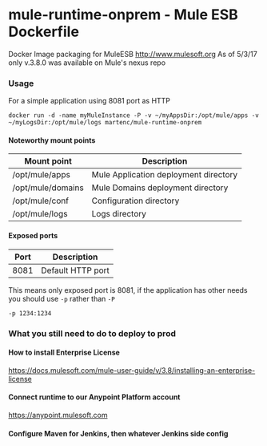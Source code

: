 

# mule-runtime-onprem - Mule ESB Dockerfile
Docker Image packaging for MuleESB http://www.mulesoft.org
As of 5/3/17 only v.3.8.0 was available on Mule's nexus repo

### Usage

For a simple application using 8081 port as HTTP

```
docker run -d -name myMuleInstance -P -v ~/myAppsDir:/opt/mule/apps -v ~/myLogsDir:/opt/mule/logs martenc/mule-runtime-onprem
```

#### Noteworthy mount points

| Mount point       | Description                                                     |
|------------------ |-----------------------------------------------------------------|
|/opt/mule/apps     | Mule Application deployment directory                           |
|/opt/mule/domains  | Mule Domains deployment directory                               |
|/opt/mule/conf     | Configuration directory                                         |
|/opt/mule/logs     | Logs directory                                                  |


#### Exposed ports

| Port | Description                                                     |
|----- |-----------------------------------------------------------------|
| 8081 | Default HTTP port                                               |


This means only exposed port is 8081, if the application has other needs you should use `-p` rather than `-P`

```
-p 1234:1234
```

### What you still need to do to deploy to prod

#### How to install Enterprise License
https://docs.mulesoft.com/mule-user-guide/v/3.8/installing-an-enterprise-license

#### Connect runtime to our Anypoint Platform account
https://anypoint.mulesoft.com

#### Configure Maven for Jenkins, then whatever Jenkins side config
